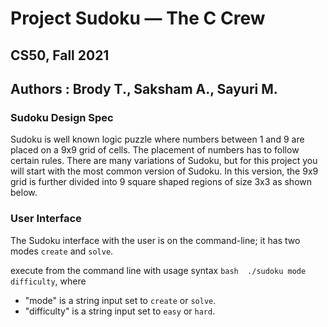 # Project Sudoku — The C Crew 
## CS50, Fall 2021 
## Authors : Brody T., Saksham A., Sayuri M. 
### Sudoku Design Spec 

Sudoku is well known logic puzzle where numbers between 1 and 9 are placed on a 9x9 grid of cells. The placement of numbers has to follow certain rules. There are many variations of Sudoku, but for this project you will start with the most common version of Sudoku. In this version, the 9x9 grid is further divided into 9 square shaped regions of size 3x3 as shown below.

### User Interface 

The Sudoku interface with the user is on the command-line; it has two modes `create` and `solve`. 

execute from the command line with usage syntax ```bash 
./sudoku mode difficulty```, where
* "mode" is a string input set to `create` or `solve`. 
* "difficulty" is a string input set to `easy` or `hard`.








